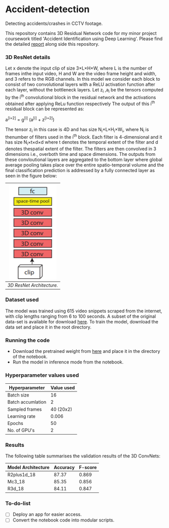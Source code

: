 # Accident-detection
Detecting accidents/crashes in CCTV footage.

This repository contains 3D Residual Network code for my minor project coursework titled 'Accident Identification using Deep Learning'. Please find the detailed [report](assets/report.pdf) along side this repository.

### 3D ResNet details
Let x denote the input clip of size 3×L×H×W, where L is the number of frames inthe input video, H and W are the video frame height and width, and 3 refers to the RGB channels. In this model we consider each block to consist of two convolutional layers with a ReLU activation function after each layer, without the bottleneck layers.  Let z<sub>i</sub> ,a<sub>i</sub> be the tensors computed by the i<sup>th</sup> convolutional block in the residual network and  the activations obtained after applying ReLu function respectively The output of this i<sup>th</sup> residual block can be represented as:

a<sup>[i+2]</sup> = g<sup>[i]</sup> (a<sup>[i]</sup> + z<sup>[i+2]</sup>)

The  tensor z<sub>i</sub> in  this  case  is  4D  and  has  size N<sub>i</sub>×L×H<sub>i</sub>×W<sub>i</sub>,  where N<sub>i</sub> is  thenumber of filters used in the i<sup>th</sup> block. Each filter is 4-dimensional and it has size N<sub>i</sub>×t×d×d where t denotes the temporal extent of the filter and d denotes thespatial extent of the filter. The filters are then convolved in 3 dimensions i.e., overboth time and space dimensions.  The outputs from these convloutional layers are aggregated to the bottom layer where global average pooling takes place over the entire spatio-temporal volume and the final classification prediction is addressed by a fully connected layer as seen in the figure below:

|<img src=/assets/3D_Resnet.png/ width=150 height=300>| 
|:--:| 
| *3D ResNet Architecture.* |

### Dataset used
The model was trained using 615 video snippets scraped from the internet, with clip lengths ranging from 6 to 100 seconds. A subset of the original data-set is available for download [here](https://drive.google.com/uc?export=download&confirm=z7yV&id=1O5uVsSYa3zNS2Y344SkSWGniWWmQ4nFY). To train the model, download the data set and place it in the root directory.

### Running the code
- Download the pretrained weight from [here](https://drive.google.com/uc?export=download&confirm=cplh&id=1JfXAa0hR1oB9LGIz0SBO8RVbKz0jP5Tq) and place it in the directory of the notebook.
- Run the model in inference mode from the notebook.

### Hyperparameter values used
Hyperparameter | Value used
---------------|------------
Batch size | 16
Batch accumlation | 2
Sampled frames| 40 (20x2)
Learning rate | 0.006
Epochs | 50
No. of GPU's | 2

### Results

The following table summarises the validation results of the 3D ConvNets:

Model Architecture | Accuracy | F-score
----------|-----------|----------------
R2plus1d_18 | 87.37 | 0.869
Mc3_18 | 85.35 | 0.856
R3d_18 | 84.11 | 0.847

### To-do-list
- [ ] Deploy an app for easier access.
- [ ] Convert the notebook code into modular scripts.
